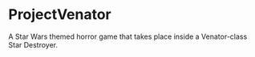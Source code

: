 # ProjectVenator
A Star Wars themed horror game that takes place inside a Venator-class Star Destroyer.
